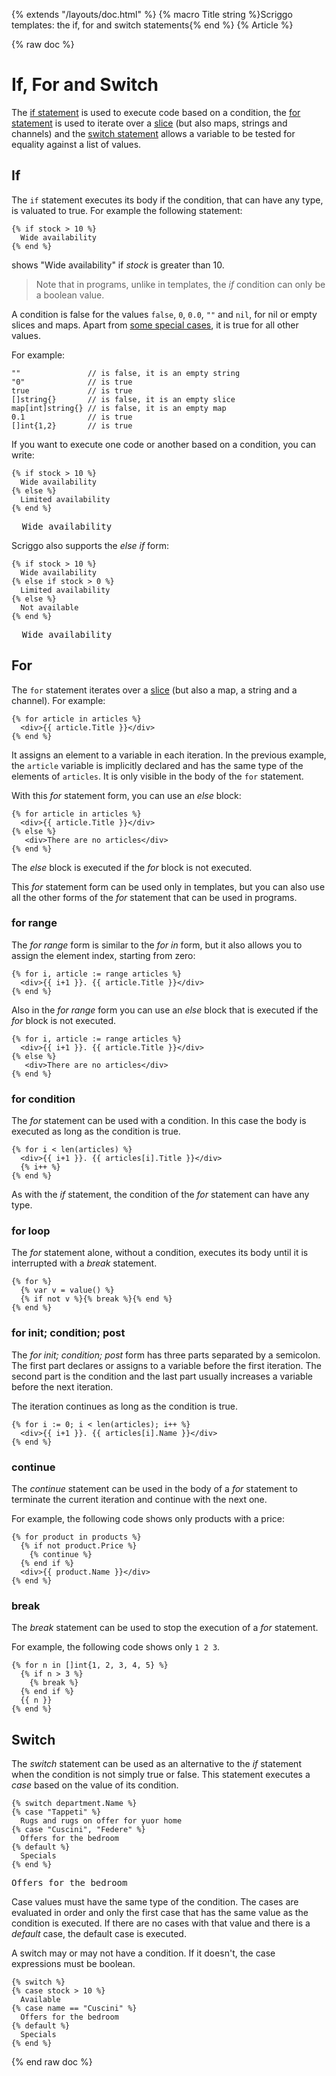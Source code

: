 {% extends "/layouts/doc.html" %}
{% macro Title string %}Scriggo templates: the if, for and switch statements{% end %}
{% Article %}

{% raw doc %}

# If, For and Switch

The [if statement](#if) is used to execute code based on a condition, the [for statement](#for) is used to iterate over
a [slice](/templates/types#slice) (but also maps, strings and channels) and the [switch statement](#switch) allows a
variable to be tested for equality against a list of values.

## If

The `if` statement executes its body if the condition, that can have any type, is valuated to true. For example the
following statement:

```scriggo
{% if stock > 10 %}
  Wide availability
{% end %}
```

shows "Wide availability" if _stock_ is greater than 10.

> Note that in programs, unlike in templates, the _if_ condition can only be a boolean value.

A condition is false for the values `false`, `0`, `0.0`, `""` and `nil`, for nil or empty slices and maps. Apart from [some
special cases](/template-spec#truthful-values), it is true for all other values.

For example:

```scriggo
""               // is false, it is an empty string
"0"              // is true
true             // is true
[]string{}       // is false, it is an empty slice
map[int]string{} // is false, it is an empty map
0.1              // is true 
[]int{1,2}       // is true
``` 

If you want to execute one code or another based on a condition, you can write:

```scriggo
{% if stock > 10 %}
  Wide availability
{% else %}
  Limited availability
{% end %}
```
<pre class="result">  Wide availability</pre>

Scriggo also supports the _else if_ form:

```scriggo
{% if stock > 10 %}
  Wide availability
{% else if stock > 0 %}
  Limited availability
{% else %}
  Not available
{% end %}
```
<pre class="result">  Wide availability</pre>

## For

The `for` statement iterates over a [slice](/templates/types#slice) (but also a map, a string and a channel).
For example:

```scriggo
{% for article in articles %}
  <div>{{ article.Title }}</div>
{% end %}
```

It assigns an element to a variable in each iteration. In the previous example, the `article` variable is implicitly
declared and has the same type of the elements of `articles`. It is only visible in the body of the `for` statement.

With this _for_ statement form, you can use an _else_ block:

```scriggo
{% for article in articles %}
  <div>{{ article.Title }}</div>
{% else %}
   <div>There are no articles</div>
{% end %}
```

The _else_ block is executed if the _for_ block is not executed. 

This _for_ statement form can be used only in templates, but you can also use all the other forms of the _for_
statement that can be used in programs.

### for range

The _for range_ form is similar to the _for in_ form, but it also allows you to assign the element index, starting
from zero:

```scriggo
{% for i, article := range articles %}
  <div>{{ i+1 }}. {{ article.Title }}</div>
{% end %}
```

Also in the _for range_ form you can use an _else_ block that is executed if the _for_ block is not executed.

```scriggo
{% for i, article := range articles %}
  <div>{{ i+1 }}. {{ article.Title }}</div>
{% else %}
   <div>There are no articles</div>
{% end %}
```

### for condition

The _for_ statement can be used with a condition. In this case the body is executed as long as the condition is true.

```scriggo
{% for i < len(articles) %}
  <div>{{ i+1 }}. {{ articles[i].Title }}</div>
  {% i++ %}
{% end %}
```

As with the _if_ statement, the condition of the _for_ statement can have any type. 

### for loop

The _for_ statement alone, without a condition, executes its body until it is interrupted with a _break_ statement.

```scriggo
{% for %}
  {% var v = value() %}
  {% if not v %}{% break %}{% end %}
{% end %}
```

### for init; condition; post

The _for init; condition; post_ form has three parts separated by a semicolon. The first part declares or assigns to a
variable before the first iteration. The second part is the condition and the last part usually increases a variable 
before the next iteration.

The iteration continues as long as the condition is true.

```scriggo
{% for i := 0; i < len(articles); i++ %}
  <div>{{ i+1 }}. {{ articles[i].Name }}</div>
{% end %}
```

### continue

The _continue_ statement can be used in the body of a _for_ statement to terminate the current iteration and
continue with the next one.

For example, the following code shows only products with a price:

```scriggo
{% for product in products %}
  {% if not product.Price %}
    {% continue %}
  {% end if %}
  <div>{{ product.Name }}</div>
{% end %}
```

### break

The _break_ statement can be used to stop the execution of a _for_ statement.

For example, the following code shows only `1 2 3`.

```scriggo
{% for n in []int{1, 2, 3, 4, 5} %}
  {% if n > 3 %}
    {% break %}
  {% end if %}
  {{ n }}
{% end %}
```

## Switch

The _switch_ statement can be used as an alternative to the _if_ statement when the condition is not simply true or
false. This statement executes a _case_ based on the value of its condition.

```scriggo
{% switch department.Name %}
{% case "Tappeti" %}
  Rugs and rugs on offer for yuor home
{% case "Cuscini", "Federe" %}
  Offers for the bedroom
{% default %}
  Specials
{% end %}
```
<pre class="result">Offers for the bedroom</pre>

Case values must have the same type of the condition. The cases are evaluated in order and only the first case that has
the same value as the condition is executed. If there are no cases with that value and there is a _default_ case, the
default case is executed.

A switch may or may not have a condition. If it doesn't, the case expressions must be boolean.

```scriggo
{% switch %}
{% case stock > 10 %}
  Available
{% case name == "Cuscini" %}
  Offers for the bedroom
{% default %}
  Specials
{% end %}
```

{% end raw doc %}
